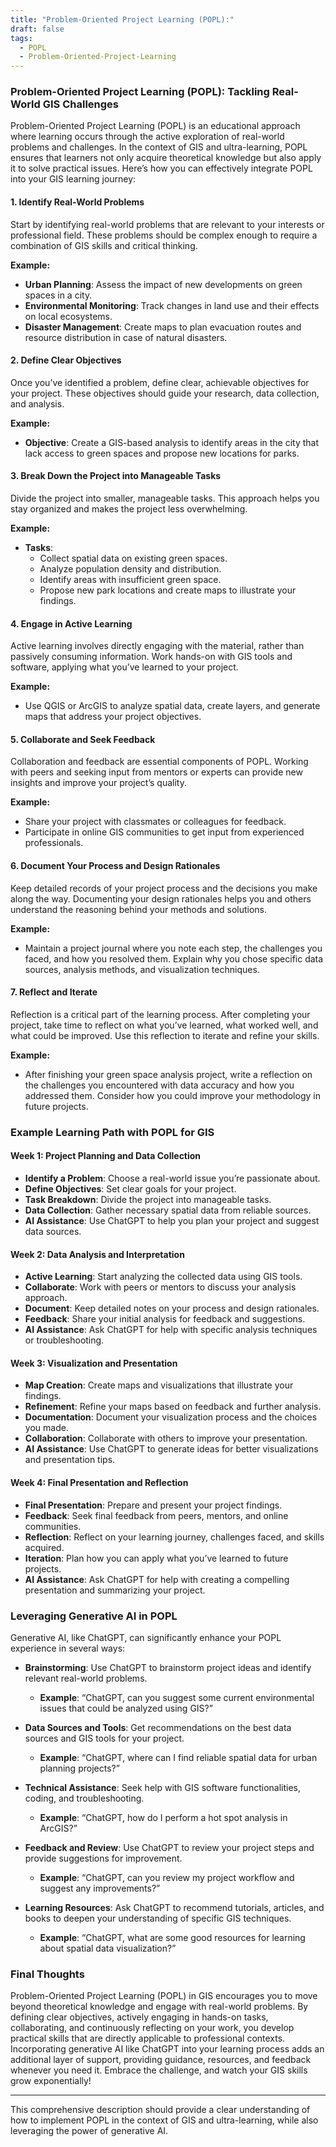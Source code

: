 ```yaml
---
title: "Problem-Oriented Project Learning (POPL):"
draft: false
tags:
  - POPL
  - Problem-Oriented-Project-Learning
---
```

 ### Problem-Oriented Project Learning (POPL): Tackling Real-World GIS Challenges

Problem-Oriented Project Learning (POPL) is an educational approach where learning occurs through the active exploration of real-world problems and challenges. In the context of GIS and ultra-learning, POPL ensures that learners not only acquire theoretical knowledge but also apply it to solve practical issues. Here’s how you can effectively integrate POPL into your GIS learning journey:

#### 1. **Identify Real-World Problems**

Start by identifying real-world problems that are relevant to your interests or professional field. These problems should be complex enough to require a combination of GIS skills and critical thinking.

**Example:**
- **Urban Planning**: Assess the impact of new developments on green spaces in a city.
- **Environmental Monitoring**: Track changes in land use and their effects on local ecosystems.
- **Disaster Management**: Create maps to plan evacuation routes and resource distribution in case of natural disasters.

#### 2. **Define Clear Objectives**

Once you’ve identified a problem, define clear, achievable objectives for your project. These objectives should guide your research, data collection, and analysis.

**Example:**
- **Objective**: Create a GIS-based analysis to identify areas in the city that lack access to green spaces and propose new locations for parks.

#### 3. **Break Down the Project into Manageable Tasks**

Divide the project into smaller, manageable tasks. This approach helps you stay organized and makes the project less overwhelming.

**Example:**
- **Tasks**:
  - Collect spatial data on existing green spaces.
  - Analyze population density and distribution.
  - Identify areas with insufficient green space.
  - Propose new park locations and create maps to illustrate your findings.

#### 4. **Engage in Active Learning**

Active learning involves directly engaging with the material, rather than passively consuming information. Work hands-on with GIS tools and software, applying what you’ve learned to your project.

**Example:**
- Use QGIS or ArcGIS to analyze spatial data, create layers, and generate maps that address your project objectives.

#### 5. **Collaborate and Seek Feedback**

Collaboration and feedback are essential components of POPL. Working with peers and seeking input from mentors or experts can provide new insights and improve your project’s quality.

**Example:**
- Share your project with classmates or colleagues for feedback.
- Participate in online GIS communities to get input from experienced professionals.

#### 6. **Document Your Process and Design Rationales**

Keep detailed records of your project process and the decisions you make along the way. Documenting your design rationales helps you and others understand the reasoning behind your methods and solutions.

**Example:**
- Maintain a project journal where you note each step, the challenges you faced, and how you resolved them. Explain why you chose specific data sources, analysis methods, and visualization techniques.

#### 7. **Reflect and Iterate**

Reflection is a critical part of the learning process. After completing your project, take time to reflect on what you’ve learned, what worked well, and what could be improved. Use this reflection to iterate and refine your skills.

**Example:**
- After finishing your green space analysis project, write a reflection on the challenges you encountered with data accuracy and how you addressed them. Consider how you could improve your methodology in future projects.

### Example Learning Path with POPL for GIS

#### Week 1: Project Planning and Data Collection

- **Identify a Problem**: Choose a real-world issue you’re passionate about.
- **Define Objectives**: Set clear goals for your project.
- **Task Breakdown**: Divide the project into manageable tasks.
- **Data Collection**: Gather necessary spatial data from reliable sources.
- **AI Assistance**: Use ChatGPT to help you plan your project and suggest data sources.

#### Week 2: Data Analysis and Interpretation

- **Active Learning**: Start analyzing the collected data using GIS tools.
- **Collaborate**: Work with peers or mentors to discuss your analysis approach.
- **Document**: Keep detailed notes on your process and design rationales.
- **Feedback**: Share your initial analysis for feedback and suggestions.
- **AI Assistance**: Ask ChatGPT for help with specific analysis techniques or troubleshooting.

#### Week 3: Visualization and Presentation

- **Map Creation**: Create maps and visualizations that illustrate your findings.
- **Refinement**: Refine your maps based on feedback and further analysis.
- **Documentation**: Document your visualization process and the choices you made.
- **Collaboration**: Collaborate with others to improve your presentation.
- **AI Assistance**: Use ChatGPT to generate ideas for better visualizations and presentation tips.

#### Week 4: Final Presentation and Reflection

- **Final Presentation**: Prepare and present your project findings.
- **Feedback**: Seek final feedback from peers, mentors, and online communities.
- **Reflection**: Reflect on your learning journey, challenges faced, and skills acquired.
- **Iteration**: Plan how you can apply what you’ve learned to future projects.
- **AI Assistance**: Ask ChatGPT for help with creating a compelling presentation and summarizing your project.

### Leveraging Generative AI in POPL

Generative AI, like ChatGPT, can significantly enhance your POPL experience in several ways:

- **Brainstorming**: Use ChatGPT to brainstorm project ideas and identify relevant real-world problems.
  - **Example**: “ChatGPT, can you suggest some current environmental issues that could be analyzed using GIS?”

- **Data Sources and Tools**: Get recommendations on the best data sources and GIS tools for your project.
  - **Example**: “ChatGPT, where can I find reliable spatial data for urban planning projects?”

- **Technical Assistance**: Seek help with GIS software functionalities, coding, and troubleshooting.
  - **Example**: “ChatGPT, how do I perform a hot spot analysis in ArcGIS?”

- **Feedback and Review**: Use ChatGPT to review your project steps and provide suggestions for improvement.
  - **Example**: “ChatGPT, can you review my project workflow and suggest any improvements?”

- **Learning Resources**: Ask ChatGPT to recommend tutorials, articles, and books to deepen your understanding of specific GIS techniques.
  - **Example**: “ChatGPT, what are some good resources for learning about spatial data visualization?”

### Final Thoughts

Problem-Oriented Project Learning (POPL) in GIS encourages you to move beyond theoretical knowledge and engage with real-world problems. By defining clear objectives, actively engaging in hands-on tasks, collaborating, and continuously reflecting on your work, you develop practical skills that are directly applicable to professional contexts. Incorporating generative AI like ChatGPT into your learning process adds an additional layer of support, providing guidance, resources, and feedback whenever you need it. Embrace the challenge, and watch your GIS skills grow exponentially!

---

This comprehensive description should provide a clear understanding of how to implement POPL in the context of GIS and ultra-learning, while also leveraging the power of generative AI.
